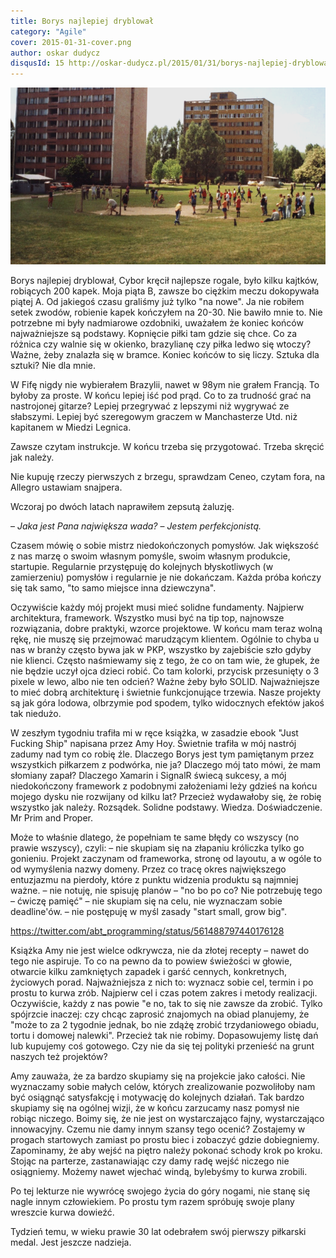 ```yaml
---
title: Borys najlepiej dryblował
category: "Agile"
cover: 2015-01-31-cover.png
author: oskar dudycz
disqusId: 15 http://oskar-dudycz.pl/2015/01/31/borys-najlepiej-dryblowa/
---
```


![cover](2015-01-31-cover.png)

Borys najlepiej dryblował, Cybor kręcił najlepsze rogale, było kilku kajtków, robiących 200 kapek. Moja piąta B, zawsze bo ciężkim meczu dokopywała piątej A. Od jakiegoś czasu graliśmy już tylko "na nowe". Ja nie robiłem setek zwodów, robienie kapek kończyłem na 20-30. Nie bawiło mnie to. Nie potrzebne mi były nadmiarowe ozdobniki, uważałem że koniec końców najważniejsze są podstawy. Kopnięcie piłki tam gdzie się chce. Co za różnica czy walnie się w okienko, brazylianę czy piłka ledwo się wtoczy? Ważne, żeby znalazła się w bramce. Koniec końców to się liczy. Sztuka dla sztuki? Nie dla mnie. 

W Fifę nigdy nie wybierałem Brazylii, nawet w 98ym nie grałem Francją. To byłoby za proste. W końcu lepiej iść pod prąd. Co to za trudność grać na nastrojonej gitarze? Lepiej przegrywać z lepszymi niż wygrywać ze słabszymi. Lepiej być szeregowym graczem w Manchasterze Utd. niż kapitanem w Miedzi Legnica. 

Zawsze czytam instrukcje. W końcu trzeba się przygotować. Trzeba skręcić jak należy. 

Nie kupuję rzeczy pierwszych z brzegu, sprawdzam Ceneo, czytam fora, na Allegro ustawiam snajpera.

Wczoraj po dwóch latach naprawiłem zepsutą żaluzję.

– _Jaka jest Pana największa wada?_
– _Jestem perfekcjonistą._

Czasem mówię o sobie mistrz niedokończonych pomysłów. Jak większość z nas marzę o swoim własnym pomyśle, swoim własnym produkcie, startupie. Regularnie przystępuję do kolejnych błyskotliwych (w zamierzeniu) pomysłów i regularnie je nie dokańczam. Każda próba kończy się tak samo, "to samo miejsce inna dziewczyna". 

Oczywiście każdy mój projekt musi mieć solidne fundamenty. Najpierw architektura, framework. Wszystko musi być na tip top, najnowsze rozwiązania, dobre praktyki, wzorce projektowe. W końcu mam teraz wolną rękę, nie muszę się przejmować marudzącym klientem. Ogólnie to chyba u nas w branży często bywa jak w PKP, wszystko by zajebiście szło gdyby nie klienci. Często naśmiewamy się z tego, że co on tam wie, że głupek, że nie będzie uczył ojca dzieci robić. Co tam kolorki, przycisk przesunięty o 3 pixele w lewo, albo nie ten odcień? Ważne żeby było SOLID. Najważniejsze to mieć dobrą architekturę i świetnie funkcjonujące trzewia. Nasze projekty są jak góra lodowa, olbrzymie pod spodem, tylko widocznych efektów jakoś tak niedużo. 

W zeszłym tygodniu trafiła mi w ręce książka, w zasadzie ebook "Just Fucking Ship" napisana przez Amy Hoy. Świetnie trafiła w mój nastrój zadumy nad tym co robię źle. Dlaczego Borys jest tym pamiętanym przez wszystkich piłkarzem z podwórka, nie ja? Dlaczego mój tato mówi, że mam słomiany zapał? Dlaczego Xamarin i SignalR świecą sukcesy, a mój niedokończony framework z podobnymi założeniami leży gdzieś na końcu mojego dysku nie rozwijany od kilku lat? Przecież wydawałoby się, że robię wszystko jak należy. Rozsądek. Solidne podstawy. Wiedza. Doświadczenie. Mr Prim and Proper. 

Może to właśnie dlatego, że popełniam te same błędy co wszyscy (no prawie wszyscy), czyli:
– nie skupiam się na złapaniu króliczka tylko go gonieniu. Projekt zaczynam od frameworka, stronę od layoutu, a w ogóle to od wymyślenia nazwy domeny. Przez co tracę okres największego entuzjazmu na pierdoły, które z punktu widzenia produktu są najmniej ważne.
– nie notuję, nie spisuję planów – "no bo po co? Nie potrzebuję tego – ćwiczę pamięć"
– nie skupiam się na celu, nie wyznaczam sobie deadline'ów.
– nie postępuję w myśl zasady "start small, grow big". 

https://twitter.com/abt_programming/status/561488797440176128

Książka Amy nie jest wielce odkrywcza, nie da złotej recepty – nawet do tego nie aspiruje. To co na pewno da to powiew świeżości w głowie, otwarcie kilku zamkniętych zapadek i garść cennych, konkretnych, życiowych porad. Najważniejsza z nich to: wyznacz sobie cel, termin i po prostu to kurwa zrób. Najpierw cel i czas potem zakres i metody realizacji. Oczywiście, każdy z nas powie "e no, tak to się nie zawsze da zrobić. Tylko spójrzcie inaczej: czy chcąc zaprosić znajomych na obiad planujemy, że "może to za 2 tygodnie jednak, bo nie zdążę zrobić trzydaniowego obiadu, tortu i domowej nalewki". Przecież tak nie robimy. Dopasowujemy listę dań lub kupujemy coś gotowego. Czy nie da się tej polityki przenieść na grunt naszych też projektów? 

Amy zauważa, że za bardzo skupiamy się na projekcie jako całości. Nie wyznaczamy sobie małych celów, których zrealizowanie pozwoliłoby nam być osiągnąć satysfakcję i motywację do kolejnych działań. Tak bardzo skupiamy się na ogólnej wizji, że w końcu zarzucamy nasz pomysł nie robiąc niczego. Boimy się, że nie jest on wystarczająco fajny, wystarczająco innowacyjny. Czemu nie damy innym szansy tego ocenić? Zostajemy w progach startowych zamiast po prostu biec i zobaczyć gdzie dobiegniemy. Zapominamy, że aby wejść na piętro należy pokonać schody krok po kroku. Stojąc na parterze, zastanawiając czy damy radę wejść niczego nie osiągniemy. Możemy nawet wjechać windą, bylebyśmy to kurwa zrobili. 

Po tej lekturze nie wywrócę swojego życia do góry nogami, nie stanę się nagle innym człowiekiem. Po prostu tym razem spróbuję swoje plany wreszcie kurwa dowieźć. 

Tydzień temu, w wieku prawie 30 lat odebrałem swój pierwszy piłkarski medal. Jest jeszcze nadzieja.